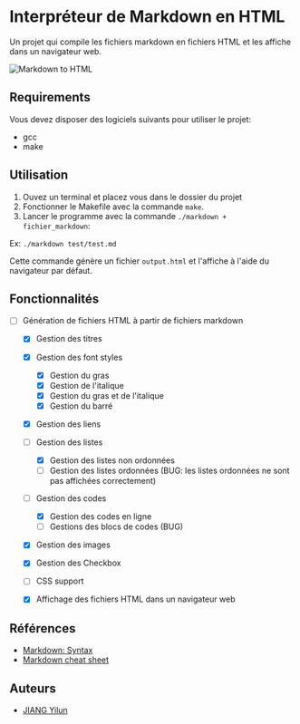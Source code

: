 # Interpréteur de Markdown en HTML
Un projet qui compile les fichiers markdown en fichiers HTML et les affiche dans un navigateur web.

![Markdown to HTML](https://thearchyhelios.com/images/INF404/Markdown%20to%20HTML.png)

## Requirements
Vous devez disposer des logiciels suivants pour utiliser le projet:
- gcc
- make

## Utilisation
1. Ouvez un terminal et placez vous dans le dossier du projet
2. Fonctionner le Makefile avec la commande ` make `.
3. Lancer le programme avec la commande ` ./markdown + fichier_markdown `:

Ex: `./markdown test/test.md`

Cette commande génère un fichier ` output.html ` et l'affiche à l'aide du navigateur par défaut.

## Fonctionnalités
- [ ] Génération de fichiers HTML à partir de fichiers markdown
  - [x] Gestion des titres
  - [x] Gestion des font styles
    - [x] Gestion du gras
    - [x] Gestion de l'italique
    - [x] Gestion du gras et de l'italique
    - [x] Gestion du barré
  - [x] Gestion des liens
  - [ ] Gestion des listes
    - [x] Gestion des listes non ordonnées
    - [ ] Gestion des listes ordonnées (BUG: les listes ordonnées ne sont pas affichées correctement)
  - [ ] Gestion des codes
    - [x] Gestion des codes en ligne
    - [ ] Gestions des blocs de codes (BUG)
  - [x] Gestion des images
  - [x] Gestion des Checkbox
  - [ ] CSS support
  - [x] Affichage des fichiers HTML dans un navigateur web


## Références
- [Markdown: Syntax](https://daringfireball.net/projects/markdown/syntax)
- [Markdown cheat sheet](https://www.markdownguide.org/cheat-sheet/)

## Auteurs
- [JIANG Yilun](https://thearchyhelios.com)